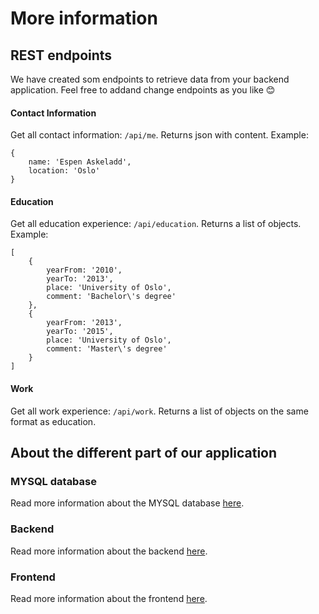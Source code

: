 # More information

## REST endpoints
We have created som endpoints to retrieve data from your backend application. Feel free to addand change endpoints as you like 😊

#### Contact Information
Get all contact information: `/api/me`. Returns json with content. 
Example: 
```
{
    name: 'Espen Askeladd',
    location: 'Oslo'
}

```
#### Education
Get all education experience: `/api/education`. Returns a list of objects. 
Example: 
```
[
    {
        yearFrom: '2010',
        yearTo: '2013',
        place: 'University of Oslo',
        comment: 'Bachelor\'s degree'
    },
    {
        yearFrom: '2013',
        yearTo: '2015',
        place: 'University of Oslo',
        comment: 'Master\'s degree'
    }
]
```

#### Work
Get all work experience: `/api/work`. Returns a list of objects on the same format as education. 

## About the different part of our application

### MYSQL database
Read more information about the MYSQL database [here](/../mysql/readme.md). 

### Backend
Read more information about the backend [here](/../backend/README.md). 

### Frontend
Read more information about the frontend [here](/../frontend/README.md).


